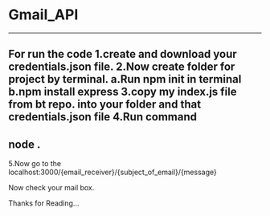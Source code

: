 # Gmail_API
-------------------------------------------




For run the code
1.create and download your credentials.json file.
2.Now create folder for project by terminal.
  a.Run npm init in terminal
  b.npm install express
3.copy my index.js file from bt repo. into your folder and that credentials.json file
4.Run command 
-----------------
  node .
-----------------
5.Now go to the localhost:3000/{email_receiver}/{subject_of_email}/{message}

Now check your mail box.

Thanks for Reading...
